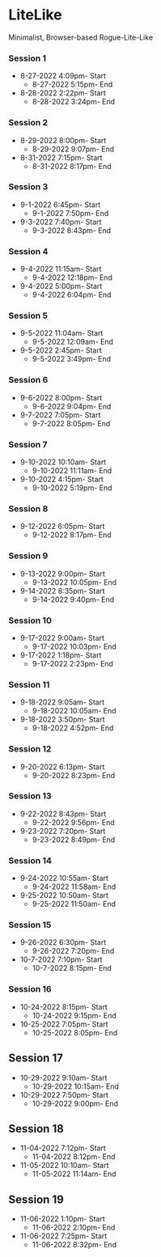 # LiteLike
 Minimalist, Browser-based Rogue-Lite-Like

### Session 1
* 8-27-2022 4:09pm- Start
  * 8-27-2022 5:15pm- End
* 8-28-2022 2:22pm- Start
  * 8-28-2022 3:24pm- End

### Session 2
* 8-29-2022 8:00pm- Start
  * 8-29-2022 9:07pm- End
* 8-31-2022 7:15pm- Start
  * 8-31-2022 8:17pm- End

### Session 3
* 9-1-2022 6:45pm- Start
  * 9-1-2022 7:50pm- End
* 9-3-2022 7:40pm- Start
  * 9-3-2022 8:43pm- End

### Session 4
* 9-4-2022 11:15am- Start
  * 9-4-2022 12:18pm- End
* 9-4-2022  5:00pm- Start
  * 9-4-2022  6:04pm- End

### Session 5
* 9-5-2022 11:04am- Start
  * 9-5-2022 12:09am- End
* 9-5-2022  2:45pm- Start
  * 9-5-2022  3:49pm- End

### Session 6
* 9-6-2022 8:00pm- Start
  * 9-6-2022 9:04pm- End
* 9-7-2022 7:05pm- Start
  * 9-7-2022 8:05pm- End

### Session 7
* 9-10-2022 10:10am- Start
  * 9-10-2022 11:11am- End
* 9-10-2022  4:15pm- Start
  * 9-10-2022  5:19pm- End

### Session 8
* 9-12-2022 6:05pm- Start
  * 9-12-2022 8:17pm- End

### Session 9
* 9-13-2022  9:00pm- Start
  * 9-13-2022 10:05pm- End
* 9-14-2022  8:35pm- Start
  * 9-14-2022  9:40pm- End

### Session 10
* 9-17-2022  9:00am- Start
  * 9-17-2022 10:03pm- End
* 9-17-2022  1:18pm- Start
  * 9-17-2022  2:23pm- End

### Session 11
* 9-18-2022  9:05am- Start
  * 9-18-2022 10:05am- End
* 9-18-2022  3:50pm- Start
  * 9-18-2022  4:52pm- End

### Session 12
* 9-20-2022 6:13pm- Start
  * 9-20-2022 8:23pm- End

### Session 13
* 9-22-2022 8:43pm- Start
  * 9-22-2022 9:56pm- End
* 9-23-2022 7:20pm- Start
  * 9-23-2022 8:49pm- End

### Session 14
* 9-24-2022 10:55am- Start
  * 9-24-2022 11:58am- End
* 9-25-2022 10:50am- Start
  * 9-25-2022 11:50am- End

### Session 15
* 9-26-2022 6:30pm- Start
  * 9-26-2022 7:20pm- End
* 10-7-2022 7:10pm- Start
  * 10-7-2022 8:15pm- End

### Session 16
* 10-24-2022 8:15pm- Start
  * 10-24-2022 9:15pm- End
* 10-25-2022 7:05pm- Start
  * 10-25-2022 8:05pm- End

## Session 17
* 10-29-2022  9:10am- Start
  * 10-29-2022 10:15am- End
* 10-29-2022  7:50pm- Start
  * 10-29-2022  9:00pm- End

## Session 18
* 11-04-2022  7:12pm- Start
  * 11-04-2022  8:12pm- End
* 11-05-2022 10:10am- Start
  * 11-05-2022 11:14am- End

## Session 19
* 11-06-2022  1:10pm- Start
  * 11-06-2022  2:10pm- End
* 11-06-2022  7:25pm- Start
  * 11-06-2022  8:32pm- End
